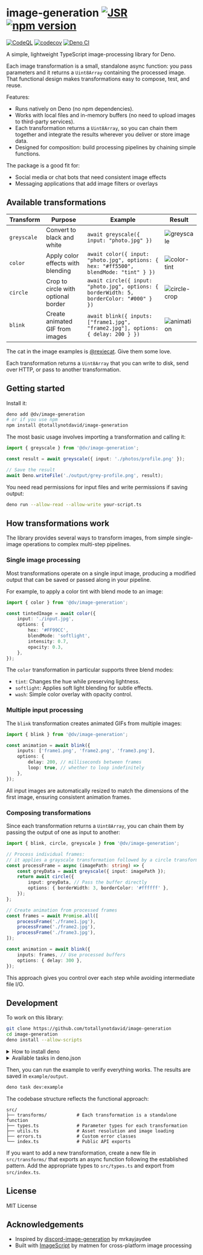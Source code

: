 # image-generation [![JSR](https://jsr.io/badges/@dv/image-generation)](https://jsr.io/@dv/image-generation) [![npm version](https://badge.fury.io/js/@totallynotdavid%2Fimage-generation.svg)](https://badge.fury.io/js/@totallynotdavid%2Fimage-generation)

[![CodeQL](https://github.com/totallynotdavid/image-generation/actions/workflows/codeql.yml/badge.svg)](https://github.com/totallynotdavid/image-generation/actions/workflows/codeql.yml)
[![codecov](https://codecov.io/gh/totallynotdavid/image-generation/graph/badge.svg?token=Z9K6TC9HFO)](https://codecov.io/gh/totallynotdavid/image-generation)
[![Deno CI](https://github.com/totallynotdavid/image-generation/actions/workflows/deno.yml/badge.svg)](https://github.com/totallynotdavid/image-generation/actions/workflows/deno.yml)

A simple, lightweight TypeScript image-processing library for Deno.

Each image transformation is a small, standalone async function: you pass
parameters and it returns a `Uint8Array` containing the processed image. That
functional design makes transformations easy to compose, test, and reuse.

Features:

- Runs natively on Deno (no npm dependencies).
- Works with local files and in-memory buffers (no need to upload images to
  third-party services).
- Each transformation returns a `Uint8Array`, so you can chain them together and
  integrate the results wherever you deliver or store image data.
- Designed for composition: build processing pipelines by chaining simple
  functions.

The package is a good fit for:

- Social media or chat bots that need consistent image effects
- Messaging applications that add image filters or overlays

## Available transformations

| Transform   | Purpose                             | Example                                                                                  | Result                                           |
| ----------- | ----------------------------------- | ---------------------------------------------------------------------------------------- | ------------------------------------------------ |
| `greyscale` | Convert to black and white          | `await greyscale({ input: "photo.jpg" })`                                                | ![greyscale](example/output/greyscale.png)       |
| `color`     | Apply color effects with blending   | `await color({ input: "photo.jpg", options: { hex: "#ff5500", blendMode: "tint" } })`    | ![color-tint](example/output/red-tint.png)       |
| `circle`    | Crop to circle with optional border | `await circle({ input: "photo.jpg", options: { borderWidth: 5, borderColor: "#000" } })` | ![circle-crop](example/output/circle-border.png) |
| `blink`     | Create animated GIF from images     | `await blink({ inputs: ["frame1.jpg", "frame2.jpg"], options: { delay: 200 } })`         | ![animation](example/output/blink-animation.gif) |

The cat in the image examples is
[@rexiecat](https://www.instagram.com/rexiecat/). Give them some love.

Each transformation returns a `Uint8Array` that you can write to disk, send over
HTTP, or pass to another transformation.

## Getting started

Install it:

```bash
deno add @dv/image-generation
# or if you use npm
npm install @totallynotdavid/image-generation
```

The most basic usage involves importing a transformation and calling it:

```typescript
import { greyscale } from '@dv/image-generation';

const result = await greyscale({ input: './photos/profile.png' });

// Save the result
await Deno.writeFile('./output/grey-profile.png', result);
```

You need read permissions for input files and write permissions if saving
output:

```bash
deno run --allow-read --allow-write your-script.ts
```

## How transformations work

The library provides several ways to transform images, from simple single-image
operations to complex multi-step pipelines.

### Single image processing

Most transformations operate on a single input image, producing a modified
output that can be saved or passed along in your pipeline.

For example, to apply a color tint with blend mode to an image:

```typescript
import { color } from '@dv/image-generation';

const tintedImage = await color({
    input: './input.jpg',
    options: {
        hex: '#FF99CC',
        blendMode: 'softlight',
        intensity: 0.7,
        opacity: 0.3,
    },
});
```

The `color` transformation in particular supports three blend modes:

- `tint`: Changes the hue while preserving lightness.
- `softlight`: Applies soft light blending for subtle effects.
- `wash`: Simple color overlay with opacity control.

### Multiple input processing

The `blink` transformation creates animated GIFs from multiple images:

```typescript
import { blink } from '@dv/image-generation';

const animation = await blink({
    inputs: ['frame1.png', 'frame2.png', 'frame3.png'],
    options: {
        delay: 200, // milliseconds between frames
        loop: true, // whether to loop indefinitely
    },
});
```

All input images are automatically resized to match the dimensions of the first
image, ensuring consistent animation frames.

### Composing transformations

Since each transformation returns a `Uint8Array`, you can chain them by passing
the output of one as input to another:

```typescript
import { blink, circle, greyscale } from '@dv/image-generation';

// Process individual frames:
// it applies a grayscale transformation followed by a circle transformation
const processFrame = async (imagePath: string) => {
    const greyData = await greyscale({ input: imagePath });
    return await circle({
        input: greyData, // Pass the buffer directly
        options: { borderWidth: 3, borderColor: '#ffffff' },
    });
};

// Create animation from processed frames
const frames = await Promise.all([
    processFrame('./frame1.jpg'),
    processFrame('./frame2.jpg'),
    processFrame('./frame3.jpg'),
]);

const animation = await blink({
    inputs: frames, // Use processed buffers
    options: { delay: 300 },
});
```

This approach gives you control over each step while avoiding intermediate file
I/O.

## Development

To work on this library:

```bash
git clone https://github.com/totallynotdavid/image-generation
cd image-generation
deno install --allow-scripts
```

<details>

<summary>How to install deno</summary>
If you don't have Deno installed, you can download it from
[deno.land](https://deno.land/):

```bash
# Unix-based systems
curl -fsSL https://deno.land/install.sh | sh

# Windows
irm https://deno.land/install.ps1 | iex
```

Or, you can use also use [mise](https://mise.jdx.dev/lang/deno.html):

```bash
mise use -g deno@latest
```

</details>

<details>

<summary>Available tasks in deno.json</summary>
You can run the following tasks:

- `deno task dev:example` - Run the example code
- `deno task test` - Run tests (67 tests)
- `deno task tidy` - Format and lint code using the rules set on
  [deno.json](deno.json)
- `deno task build:npm` - Build the library for npm. It uses the
  [build_npm.ts](build_npm.ts) script

</details>

Then, you can run the example to verify everything works. The results are saved
in `example/output`.

```bash
deno task dev:example
```

The codebase structure reflects the functional approach:

```
src/
├── transforms/           # Each transformation is a standalone function
├── types.ts              # Parameter types for each transformation
├── utils.ts              # Asset resolution and image loading
├── errors.ts             # Custom error classes
└── index.ts              # Public API exports
```

If you want to add a new transformation, create a new file in `src/transforms/`
that exports an async function following the established pattern. Add the
appropriate types to `src/types.ts` and export from `src/index.ts`.

## License

MIT License

## Acknowledgements

- Inspired by
  [discord-image-generation](https://www.npmjs.com/package/discord-image-generation)
  by mrkayjaydee
- Built with [ImageScript](https://github.com/matmen/ImageScript) by matmen for
  cross-platform image processing
